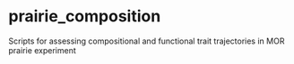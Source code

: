 # prairie_composition
Scripts for assessing compositional and functional trait trajectories in MOR prairie experiment
